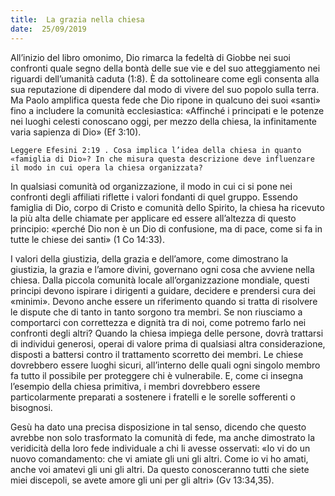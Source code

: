 ```yaml
---
title:  La grazia nella chiesa
date:  25/09/2019
---
```


All’inizio del libro omonimo, Dio rimarca la fedeltà di Giobbe nei suoi confronti quale segno della bontà delle sue vie e del suo atteggiamento nei riguardi dell’umanità caduta (1:8). È da sottolineare come egli consenta alla sua reputazione di dipendere dal modo di vivere del suo popolo sulla terra. Ma Paolo amplifica questa fede che Dio ripone in qualcuno dei suoi «santi» fino a includere la comunità ecclesiastica: «Affinché i principati e le potenze nei luoghi celesti conoscano oggi, per mezzo della chiesa, la infinitamente varia sapienza di Dio» (Ef 3:10).

`Leggere Efesini 2:19 . Cosa implica l’idea della chiesa in quanto «famiglia di Dio»? In che misura questa descrizione deve influenzare il modo in cui opera la chiesa organizzata?`

In qualsiasi comunità od organizzazione, il modo in cui ci si pone nei confronti degli affiliati riflette i valori fondanti di quel gruppo. Essendo famiglia di Dio, corpo di Cristo e comunità dello Spirito, la chiesa ha ricevuto la più alta delle chiamate per applicare ed essere all’altezza di questo principio: «perché Dio non è un Dio di confusione, ma di pace, come si fa in tutte le chiese dei santi» (1 Co 14:33).

I valori della giustizia, della grazia e dell’amore, come dimostrano la giustizia, la grazia e l’amore divini, governano ogni cosa che avviene nella chiesa. Dalla piccola comunità locale all’organizzazione mondiale, questi principi devono ispirare i dirigenti a guidare, decidere e prendersi cura dei «minimi». Devono anche essere un riferimento quando si tratta di risolvere le dispute che di tanto in tanto sorgono tra membri. Se non riusciamo a comportarci con correttezza e dignità tra di noi, come potremo farlo nei confronti degli altri? Quando la chiesa impiega delle persone, dovrà trattarsi di individui generosi, operai di valore prima di qualsiasi altra considerazione, disposti a battersi contro il trattamento scorretto dei membri. Le chiese dovrebbero essere luoghi sicuri, all’interno delle quali ogni singolo membro fa tutto il possibile per proteggere chi è vulnerabile. E, come ci insegna l’esempio della chiesa primitiva, i membri dovrebbero essere particolarmente preparati a sostenere i fratelli e le sorelle sofferenti o bisognosi.

Gesù ha dato una precisa disposizione in tal senso, dicendo che questo avrebbe non solo trasformato la comunità di fede, ma anche dimostrato la veridicità della loro fede individuale a chi li avesse osservati: «Io vi do un nuovo comandamento: che vi amiate gli uni gli altri. Come io vi ho amati, anche voi amatevi gli uni gli altri. Da questo conosceranno tutti che siete miei discepoli, se avete amore gli uni per gli altri» (Gv 13:34,35).